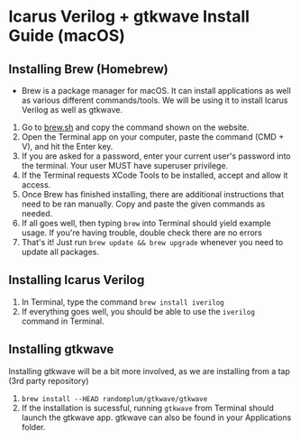 # Icarus Verilog + gtkwave Install Guide (macOS)

## Installing Brew (Homebrew)

- Brew is a package manager for macOS. It can install applications as well as various different commands/tools. We will be using it to install Icarus Verilog as well as gtkwave.

1. Go to [brew.sh](https://brew.sh/) and copy the command shown on the website.
2. Open the Terminal app on your computer, paste the command (CMD + V), and hit the Enter key.
3. If you are asked for a password, enter your current user's password into the terminal. Your user MUST have superuser privilege.
4. If the Terminal requests XCode Tools to be installed, accept and allow it access.
5. Once Brew has finished installing, there are additional instructions that need to be ran manually. Copy and paste the given commands as needed.
6. If all goes well, then typing ``brew`` into Terminal should yield example usage. If you're having trouble, double check there are no errors 
7. That's it! Just run ``brew update && brew upgrade`` whenever you need to update all packages.

## Installing Icarus Verilog

1. In Terminal, type the command ``brew install iverilog``
2. If everything goes well, you should be able to use the ``iverilog`` command in Terminal.

## Installing gtkwave

Installing gtkwave will be a bit more involved, as we are installing from a tap (3rd party repository)
1. ``brew install --HEAD randomplum/gtkwave/gtkwave``
2. If the installation is sucessful, running ``gtkwave`` from Terminal should launch the gtkwave app. gtkwave can also be found in your Applications folder.